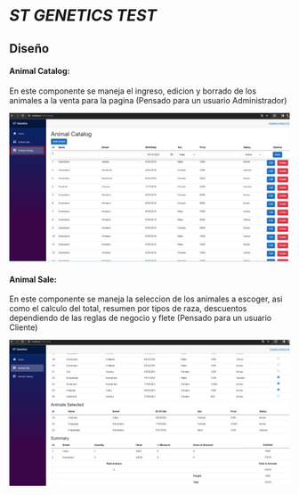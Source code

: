 # ***ST GENETICS TEST***
## Diseño 
#### Animal Catalog: 
En este componente se maneja el ingreso, edicion y borrado de los animales a la venta para la pagina (Pensado para un usuario Administrador)

![AnimalCatalog](./Wireframe/Animal_Catalog.jpg)

#### Animal Sale: 
En este componente se maneja la seleccion de los animales a escoger, asi como el calculo del total, resumen por tipos de raza, descuentos dependiendo de las reglas de negocio y flete (Pensado para un usuario Cliente)

![AnimalSale](./Wireframe/Animal_Sale.jpg)
